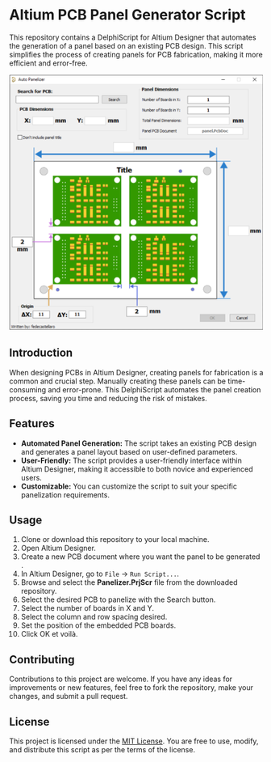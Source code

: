 # Altium PCB Panel Generator Script

This repository contains a DelphiScript for Altium Designer that automates the generation of a panel based on an existing PCB design. This script simplifies the process of creating panels for PCB fabrication, making it more efficient and error-free.

![Alt text](images/gui.png?raw=true)

## Introduction

When designing PCBs in Altium Designer, creating panels for fabrication is a common and crucial step. Manually creating these panels can be time-consuming and error-prone. This DelphiScript automates the panel creation process, saving you time and reducing the risk of mistakes.

## Features

* **Automated Panel Generation:** The script takes an existing PCB design and generates a panel layout based on user-defined parameters.
* **User-Friendly:** The script provides a user-friendly interface within Altium Designer, making it accessible to both novice and experienced users.
* **Customizable:** You can customize the script to suit your specific panelization requirements.

## Usage

1. Clone or download this repository to your local machine.
2. Open Altium Designer.
3. Create a new PCB document where you want the panel to be generated .
4. In Altium Designer, go to `File` -> `Run Script...`.
5. Browse and select the **Panelizer.PrjScr** file from the downloaded repository.
6. Select the desired PCB to panelize with the Search button.
7. Select the number of boards in X and Y.
8. Select the column and row spacing desired.
9. Set the position of the embedded PCB boards.
10. Click OK et voilà.

## Contributing

Contributions to this project are welcome. If you have any ideas for improvements or new features, feel free to fork the repository, make your changes, and submit a pull request.

## License

This project is licensed under the [MIT License](https://chat.openai.com/c/LICENSE). You are free to use, modify, and distribute this script as per the terms of the license.
